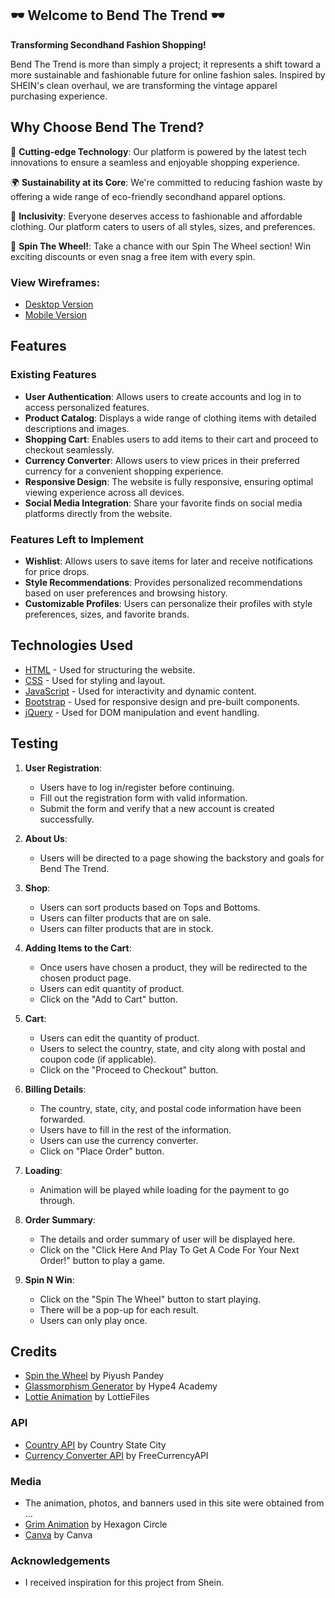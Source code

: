 ## :dark_sunglasses: Welcome to Bend The Trend :dark_sunglasses:

**Transforming Secondhand Fashion Shopping!**

Bend The Trend is more than simply a project; it represents a shift toward a more sustainable and fashionable future for online fashion sales. Inspired by SHEIN's clean overhaul, we are transforming the vintage apparel purchasing experience.
 
## Why Choose Bend The Trend?

🌟 **Cutting-edge Technology**: Our platform is powered by the latest tech innovations to ensure a seamless and enjoyable shopping experience.

🌍 **Sustainability at its Core**: We're committed to reducing fashion waste by offering a wide range of eco-friendly secondhand apparel options.

🤝 **Inclusivity**: Everyone deserves access to fashionable and affordable clothing. Our platform caters to users of all styles, sizes, and preferences.

🎉 **Spin The Wheel!**: Take a chance with our Spin The Wheel section! Win exciting discounts or even snag a free item with every spin.

### View Wireframes:
- [Desktop Version](https://www.figma.com/file/Zy8MTiPYC3Ztp4g8t8yHSZ/Dewi-%26-Joey---BTT-Desktop?type=design&node-id=4%3A116&mode=design&t=1Y60LSQxLKZAgBFb-1)
- [Mobile Version](https://www.figma.com/file/8sjzCDfuGVr7uepfeqeW85/Dewi-%26-Joey---BTT-Mobile?type=design&node-id=0%3A1)

## Features
 <!-- Different parts and features of this project-->
### Existing Features
- **User Authentication**: Allows users to create accounts and log in to access personalized features.
- **Product Catalog**: Displays a wide range of clothing items with detailed descriptions and images.
- **Shopping Cart**: Enables users to add items to their cart and proceed to checkout seamlessly.
- **Currency Converter**: Allows users to view prices in their preferred currency for a convenient shopping experience.
- **Responsive Design**: The website is fully responsive, ensuring optimal viewing experience across all devices.
- **Social Media Integration**: Share your favorite finds on social media platforms directly from the website.

### Features Left to Implement
- **Wishlist**: Allows users to save items for later and receive notifications for price drops.
- **Style Recommendations**: Provides personalized recommendations based on user preferences and browsing history.
- **Customizable Profiles**: Users can personalize their profiles with style preferences, sizes, and favorite brands.

## Technologies Used

- [HTML](https://developer.mozilla.org/en-US/docs/Web/HTML) - Used for structuring the website.
- [CSS](https://developer.mozilla.org/en-US/docs/Web/CSS) - Used for styling and layout.
- [JavaScript](https://developer.mozilla.org/en-US/docs/Web/JavaScript) - Used for interactivity and dynamic content.
- [Bootstrap](https://getbootstrap.com) - Used for responsive design and pre-built components.
- [jQuery](https://jquery.com) - Used for DOM manipulation and event handling.


## Testing

1. **User Registration**:
    - Users have to log in/register before continuing.
    - Fill out the registration form with valid information.
    - Submit the form and verify that a new account is created successfully.

2. **About Us**:
    - Users will be directed to a page showing the backstory and goals for Bend The Trend.

3. **Shop**:
    - Users can sort products based on Tops and Bottoms.
    - Users can filter products that are on sale.
    - Users can filter products that are in stock.
    
4. **Adding Items to the Cart**:
    - Once users have chosen a product, they will be redirected to the chosen product page.
    - Users can edit quantity of product.
    - Click on the "Add to Cart" button.

5. **Cart**:
    - Users can edit the quantity of product.
    - Users to select the country, state, and city along with postal and coupon code (if applicable).
    - Click on the "Proceed to Checkout" button.

6. **Billing Details**:
    - The country, state, city, and postal code information have been forwarded.
    - Users have to fill in the rest of the information.
    - Users can use the currency converter.
    - Click on "Place Order" button.

7. **Loading**:
    - Animation will be played while loading for the payment to go through.

8. **Order Summary**:
    - The details and order summary of user will be displayed here.
    - Click on the "Click Here And Play To Get A Code For Your Next Order!" button to play a game.

9. **Spin N Win**:
    - Click on the "Spin The Wheel" button to start playing.
    - There will be a pop-up for each result.
    - Users can only play once.

## Credits
- [Spin the Wheel](https://codepen.io/piyushpd139/pen/PojmJNp) by Piyush Pandey
- [Glassmorphism Generator](https://hype4.academy/tools/glassmorphism-generator) by Hype4 Academy
- [Lottie Animation](https://lottiefiles.com/animations/mobile-payment-mCuHxXCLis) by LottieFiles

### API
- [Country API](https://countrystatecity.in/docs/) by Country State City
- [Currency Converter API](https://app.freecurrencyapi.com/dashboard) by FreeCurrencyAPI

### Media
- The animation, photos, and banners used in this site were obtained from ...
- [Grim Animation](https://codepen.io/hexagoncircle/pen/vYxKLOa) by Hexagon Circle
- [Canva](https://www.canva.com/) by Canva

### Acknowledgements
- I received inspiration for this project from Shein.